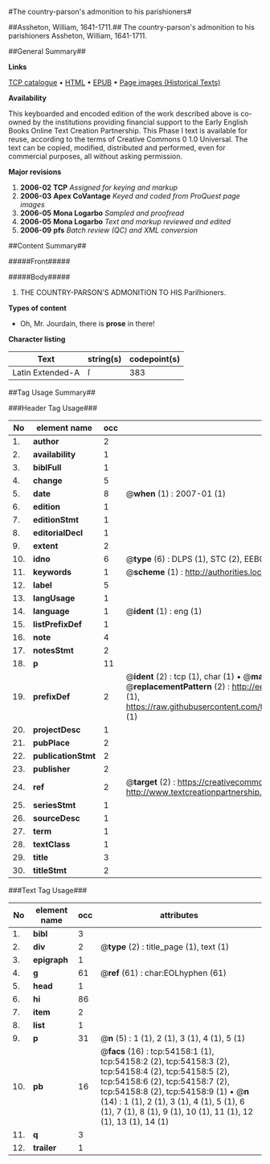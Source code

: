 #The country-parson's admonition to his parishioners#

##Assheton, William, 1641-1711.##
The country-parson's admonition to his parishioners
Assheton, William, 1641-1711.

##General Summary##

**Links**

[TCP catalogue](http://www.ota.ox.ac.uk/tcp/)  • 
[HTML](http://tei.it.ox.ac.uk/tcp/Texts-HTML/free/A26/A26057.html)  • 
[EPUB](http://tei.it.ox.ac.uk/tcp/Texts-EPUB/free/A26/A26057.epub) • 
[Page images (Historical Texts)](https://data.historicaltexts.jisc.ac.uk/view?pubId=eebo-12108850e&pageId=eebo-12108850e-54158-1)

**Availability**

This keyboarded and encoded edition of the
	       work described above is co-owned by the institutions
	       providing financial support to the Early English Books
	       Online Text Creation Partnership. This Phase I text is
	       available for reuse, according to the terms of Creative
	       Commons 0 1.0 Universal. The text can be copied,
	       modified, distributed and performed, even for
	       commercial purposes, all without asking permission.

**Major revisions**

1. __2006-02__ __TCP__ *Assigned for keying and markup*
1. __2006-03__ __Apex CoVantage__ *Keyed and coded from ProQuest page images*
1. __2006-05__ __Mona Logarbo__ *Sampled and proofread*
1. __2006-05__ __Mona Logarbo__ *Text and markup reviewed and edited*
1. __2006-09__ __pfs__ *Batch review (QC) and XML conversion*

##Content Summary##

#####Front#####

#####Body#####

1. THE COUNTRY-PARSON'S ADMONITION TO HIS Pariſhioners.

**Types of content**

  * Oh, Mr. Jourdain, there is **prose** in there!

**Character listing**


|Text|string(s)|codepoint(s)|
|---|---|---|
|Latin Extended-A|ſ|383|

##Tag Usage Summary##

###Header Tag Usage###

|No|element name|occ|attributes|
|---|---|---|---|
|1.|__author__|2||
|2.|__availability__|1||
|3.|__biblFull__|1||
|4.|__change__|5||
|5.|__date__|8| @__when__ (1) : 2007-01 (1)|
|6.|__edition__|1||
|7.|__editionStmt__|1||
|8.|__editorialDecl__|1||
|9.|__extent__|2||
|10.|__idno__|6| @__type__ (6) : DLPS (1), STC (2), EEBO-CITATION (1), OCLC (1), VID (1)|
|11.|__keywords__|1| @__scheme__ (1) : http://authorities.loc.gov/ (1)|
|12.|__label__|5||
|13.|__langUsage__|1||
|14.|__language__|1| @__ident__ (1) : eng (1)|
|15.|__listPrefixDef__|1||
|16.|__note__|4||
|17.|__notesStmt__|2||
|18.|__p__|11||
|19.|__prefixDef__|2| @__ident__ (2) : tcp (1), char (1)  •  @__matchPattern__ (2) : ([0-9\-]+):([0-9IVX]+) (1), (.+) (1)  •  @__replacementPattern__ (2) : http://eebo.chadwyck.com/downloadtiff?vid=$1&page=$2 (1), https://raw.githubusercontent.com/textcreationpartnership/Texts/master/tcpchars.xml#$1 (1)|
|20.|__projectDesc__|1||
|21.|__pubPlace__|2||
|22.|__publicationStmt__|2||
|23.|__publisher__|2||
|24.|__ref__|2| @__target__ (2) : https://creativecommons.org/publicdomain/zero/1.0/ (1), http://www.textcreationpartnership.org/docs/. (1)|
|25.|__seriesStmt__|1||
|26.|__sourceDesc__|1||
|27.|__term__|1||
|28.|__textClass__|1||
|29.|__title__|3||
|30.|__titleStmt__|2||


###Text Tag Usage###

|No|element name|occ|attributes|
|---|---|---|---|
|1.|__bibl__|3||
|2.|__div__|2| @__type__ (2) : title_page (1), text (1)|
|3.|__epigraph__|1||
|4.|__g__|61| @__ref__ (61) : char:EOLhyphen (61)|
|5.|__head__|1||
|6.|__hi__|86||
|7.|__item__|2||
|8.|__list__|1||
|9.|__p__|31| @__n__ (5) : 1 (1), 2 (1), 3 (1), 4 (1), 5 (1)|
|10.|__pb__|16| @__facs__ (16) : tcp:54158:1 (1), tcp:54158:2 (2), tcp:54158:3 (2), tcp:54158:4 (2), tcp:54158:5 (2), tcp:54158:6 (2), tcp:54158:7 (2), tcp:54158:8 (2), tcp:54158:9 (1)  •  @__n__ (14) : 1 (1), 2 (1), 3 (1), 4 (1), 5 (1), 6 (1), 7 (1), 8 (1), 9 (1), 10 (1), 11 (1), 12 (1), 13 (1), 14 (1)|
|11.|__q__|3||
|12.|__trailer__|1||
